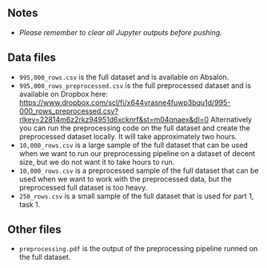 ## Notes
- *Please remember to clear all Jupyter outputs before pushing.* 

## Data files
- `995,000_rows.csv` is the full dataset and is available on Absalon.
- `995,000_rows_preprocessed.csv` is the full preprocessed dataset and is available on Dropbox here: https://www.dropbox.com/scl/fi/x644vrasne4fuwp3bqu1d/995-000_rows_preprocessed.csv?rlkey=22814m6z2rkz94951d6xcknrf&st=m04qnaex&dl=0 
Alternatively you can run the preprocessing code on the full dataset and create the preprocessed dataset locally. It will take approximately two hours.
- `10,000_rows.csv` is a large sample of the full dataset that can be used when we want to run our preprocessing pipeline on a dataset of decent size, but we do not want it to take hours to run. 
- `10,000_rows.csv` is a preprocessed sample of the full dataset that can be used when we want to work with the preprocessed data, but the preprocessed full dataset is too heavy.
- `250_rows.csv` is a small sample of the full dataset that is used for part 1, task 1.

## Other files
- `preprocessing.pdf` is the output of the preprocessing pipeline runned on the full dataset.